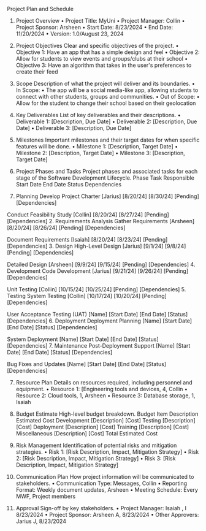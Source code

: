 
Project Plan and Schedule

1. Project Overview
	•	Project Title: MyUni
	•	Project Manager: Collin 
	•	Project Sponsor: Arsheen
	•	Start Date: 8/23/2024
	•	End Date: 11/20/2024
	•	Version: 1.0/August 23, 2024

2. Project Objectives
Clear and specific objectives of the project.
	•	Objective 1: Have an app that has a simple design and feel
	•	Objective 2: Allow for students to view events and groups/clubs at their school
	•	Objective 3: Have an algorithm that takes in the user's preferences to create their feed

3. Scope
Description of what the project will deliver and its boundaries.
	•	In Scope:
	•	The app will be a social media-like app, allowing students to connect with other students, groups and communities.
	•	Out of Scope:
	•	Allow for the student to change their school based on their geolocation

4. Key Deliverables
List of key deliverables and their descriptions.
	•	Deliverable 1: [Description, Due Date]
	•	Deliverable 2: [Description, Due Date]
	•	Deliverable 3: [Description, Due Date]

5. Milestones
Important milestones and their target dates for when specific features will be done.
	•	Milestone 1: [Description, Target Date]
	•	Milestone 2: [Description, Target Date]
	•	Milestone 3: [Description, Target Date]

6. Project Phases and Tasks
Project phases and associated tasks for each stage of the Software Development Lifecycle.
Phase
Task
Responsible
Start Date
End Date
Status
Dependencies
1. Planning
Develop Project Charter
[Jarius]
   [8/20/24]
   [8/30/24]
[Pending]
[Dependencies]

Conduct Feasibility Study
[Collin]
[8/20/24]
[8/27/24]
[Pending]
[Dependencies]
2. Requirements Analysis
Gather Requirements
[Arsheen]
[8/20/24]
[8/26/24]
[Pending]
[Dependencies]

Document Requirements
[Isaiah]
[8/20/24]
[8/23/24]
[Pending]
[Dependencies]
3. Design
High-Level Design
[Jarius]
[9/1/24]
[9/8/24]
[Pending]
[Dependencies]

Detailed Design
[Arsheen]
[9/9/24]
[9/15/24]
[Pending]
[Dependencies]
4. Development
Code Development
[Jarius]
[9/21/24]
[9/26/24]
[Pending]
[Dependencies]

Unit Testing
[Collin]
[10/15/24]
[10/25/24]
[Pending]
[Dependencies]
5. Testing
System Testing
[Collin]
[10/17/24]
[10/20/24]
[Pending]
[Dependencies]

User Acceptance Testing (UAT)
[Name]
[Start Date]
[End Date]
[Status]
[Dependencies]
6. Deployment
Deployment Planning
[Name]
[Start Date]
[End Date]
[Status]
[Dependencies]

System Deployment
[Name]
[Start Date]
[End Date]
[Status]
[Dependencies]
7. Maintenance
Post-Deployment Support
[Name]
[Start Date]
[End Date]
[Status]
[Dependencies]

Bug Fixes and Updates
[Name]
[Start Date]
[End Date]
[Status]
[Dependencies]

7. Resource Plan
Details on resources required, including personnel and equipment.
	•	Resource 1: [Engineering tools and devices, 4, Collin
	•	Resource 2: Cloud tools, 1, Arsheen
	•	Resource 3: Database storage, 1, Isaiah

8. Budget Estimate
High-level budget breakdown.
Budget Item
Description
Estimated Cost
Development
[Description]
[Cost]
Testing
[Description]
[Cost]
Deployment
[Description]
[Cost]
Training
[Description]
[Cost]
Miscellaneous
[Description]
[Cost]
Total Estimated Cost


9. Risk Management
Identification of potential risks and mitigation strategies.
	•	Risk 1: [Risk Description, Impact, Mitigation Strategy]
	•	Risk 2: [Risk Description, Impact, Mitigation Strategy]
	•	Risk 3: [Risk Description, Impact, Mitigation Strategy]

10. Communication Plan
How project information will be communicated to stakeholders.
	•	Communication Type: Messages, Collin
	•	Reporting Format: Weekly document updates, Arsheen
	•	Meeting Schedule: Every MWF, Project members

11. Approval
Sign-off by key stakeholders.
	•	Project Manager: Isaiah , I 8/23/2024
	•	Project Sponsor: Arsheen A, 8/23/2024
	•	Other Approvers: Jarius J, 8/23/2024

